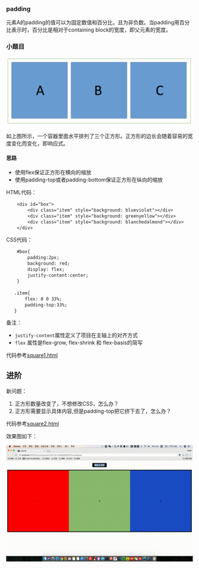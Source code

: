 ### padding
元素A的padding的值可以为固定数值和百分比，且为非负数。当padding用百分比表示时，百分比是相对于containing block的宽度，即父元素的宽度。


### 小题目


![](../img/1.png)

如上图所示，一个容器里面水平排列了三个正方形。正方形的边长会随着容易的宽度变化而变化，即响应式。

#### 思路
* 使用flex保证正方形在横向的缩放
* 使用padding-top或者padding-bottom保证正方形在纵向的缩放


HTML代码：

```
	<div id="box">
        <div class="item" style="background: blueviolet"></div>
        <div class="item" style="background: greenyellow"></div>
        <div class="item" style="background: blanchedalmond"></div>
    </div>
```


CSS代码：

```
	#box{
   		padding:2px;
      	background: red;
      	display: flex;
      	justify-content:center;
   	}
        
   .item{
       flex: 0 0 33%;
       padding-top:33%;
   }
```

备注：

* `justify-content`属性定义了项目在主轴上的对齐方式
* `flex` 属性是flex-grow, flex-shrink 和 flex-basis的简写

代码参考[square1.html](../source/square1.html)



## 进阶

新问题：

1. 正方形数量改变了，不想修改CSS，怎么办？
2. 正方形需要显示具体内容,但是padding-top把它挤下去了，怎么办？

代码参考[square2.html](../source/square2.html)

效果图如下：

![](../img/2.gif)